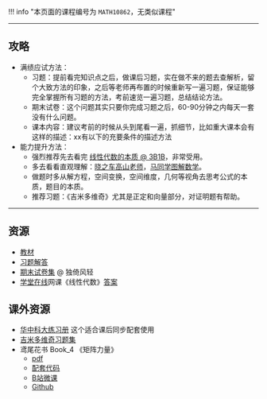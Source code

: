 !!! info "本页面的课程编号为 `MATH10862`，无类似课程"

---

## 攻略  
- 满绩应试方法：  
    - 习题：提前看完知识点之后，做课后习题，实在做不来的题去查解析，留个大致方法的印象，之后等老师再布置的时候重新写一遍习题，保证能够完全掌握所有习题的方法，考前速览一遍习题，总结结论方法。  
    - 期末试卷：这个问题其实只要你完成习题之后，60-90分钟之内每天一套没有什么问题。  
    - 课本内容：建议考前的时候从头到尾看一遍，抓细节，比如重大课本会有这样的描述：xx有以下的充要条件的描述方法  
- 能力提升方法：  
    - 强烈推荐先去看完 [线性代数的本质 @ 3B1B](https://www.bilibili.com/video/BV1ys411472E)，非常受用。  
    - 多去看看直观理解：[晓之车高山老师](https://space.bilibili.com/138962930)，[马同学图解数学](https://space.bilibili.com/355876061)。  
    - 做题时多从解方程，空间变换，空间维度，几何等视角去思考公式的本质，题目的本质。  
    - 推荐习题：《吉米多维奇》尤其是正定和向量部分，对证明题有帮助。  

---

## 资源
- [教材](https://api.ecylt.top/v1/lanzou_link?url=https://cqu-openlib.lanzout.com/ig1Aj1wmvibg&type=down)  
- [习题解答](https://api.ecylt.top/v1/lanzou_link?url=https://cqu-openlib.lanzout.com/iG2Ef1wmvhaj&type=down)  
- [期末试卷集](https://api.ecylt.top/v1/lanzou_link?url=https://cqu-openlib.lanzout.com/i32Qi1wmvipa&type=down) @ 独倚风轻  
- [学堂在线](https://www.xuetangx.com/)网课《线性代数》[答案](https://api.ecylt.top/v1/lanzou_link?url=https://cqu-openlib.lanzout.com/ilP6K1yr84gb&type=down)  

## 课外资源
- [华中科大练习册](https://api.ecylt.top/v1/lanzou_link?url=https://cqu-openlib.lanzout.com/iT5Ed1wmvhcb&type=down) 这个适合课后同步配套使用  
- [吉米多维奇习题集](https://api.ecylt.top/v1/lanzou_link?url=https://cqu-openlib.lanzout.com/imeI11x4goji&type=down)
- 鸢尾花书 Book_4 《矩阵力量》  
    - [pdf](https://api.ecylt.top/v1/lanzou_link?url=https://cqu-openlib.lanzout.com/iw4OY1wmvjja&type=down)  
    - [配套代码](https://api.ecylt.top/v1/lanzou_link?url=https://cqu-openlib.lanzout.com/idThT1wmvjlc&type=down)  
    - [B站微课](https://space.bilibili.com/513194466)  
    - [Github](https://github.com/Visualize-ML/Book4_Power-of-Matrix)  